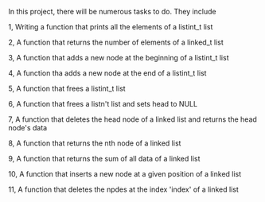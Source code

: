 In this project, there will be numerous tasks to do. They include

1, Writing a function that prints all the elements of a listint_t list

2, A function that returns the number of elements of a linked_t list

3, A function that adds a new node at the beginning of a listint_t list

4, A function tha adds a new node at the end of a listint_t list

5, A function that frees a listint_t list

6, A function that frees a listn't list and sets head to NULL

7, A function that deletes the head node of a linked list and returns the head node's data

8, A function that returns the nth node of a linked list

9, A function that returns the sum of all data of a linked list

10, A function that inserts a new node at a given position of a linked list

11, A function that deletes the npdes at the index 'index' of a linked list 

